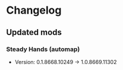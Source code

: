 # Changelog


## Updated mods

### Steady Hands (automap)

- Version: 0.1.8668.10249 -> 1.0.8669.11302

